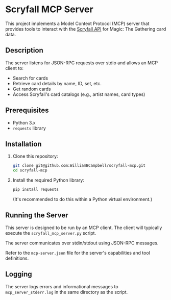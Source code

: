 # Scryfall MCP Server

This project implements a Model Context Protocol (MCP) server that provides tools to interact with the [Scryfall API](https://scryfall.com/docs/api) for Magic: The Gathering card data.

## Description

The server listens for JSON-RPC requests over stdio and allows an MCP client to:
- Search for cards
- Retrieve card details by name, ID, set, etc.
- Get random cards
- Access Scryfall's card catalogs (e.g., artist names, card types)

## Prerequisites

- Python 3.x
- `requests` library

## Installation

1.  Clone this repository:
    ```bash
    git clone git@github.com:WilliamBCampbell/scryfall-mcp.git
    cd scryfall-mcp
    ```
2.  Install the required Python library:
    ```bash
    pip install requests
    ```
    (It's recommended to do this within a Python virtual environment.)

## Running the Server

This server is designed to be run by an MCP client. The client will typically execute the `scryfall_mcp_server.py` script.

The server communicates over stdin/stdout using JSON-RPC messages.

Refer to the `mcp-server.json` file for the server's capabilities and tool definitions.

## Logging

The server logs errors and informational messages to `mcp_server_stderr.log` in the same directory as the script.

